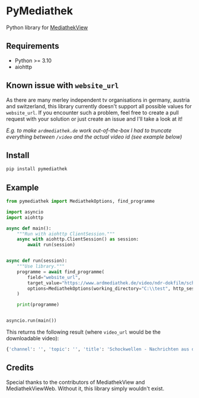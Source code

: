 # PyMediathek

Python library for [MediathekView](https://mediathekview.de/)

## Requirements

- Python >= 3.10
- aiohttp

## Known issue with `website_url`

As there are many merley independent tv organisations in germany, austria and switzerland, this library currently doesn't support all possible values for `website_url`. If you encounter such a problem, feel free to create a pull request with your solution or just create an issue and I'll take a look at it!

*E.g. to make `ardmediathek.de` work out-of-the-box I had to truncate everything between `/video` and the actual video id (see example below)* 

## Install
```bash
pip install pymediathek
```

## Example

```python
from pymediathek import MediathekOptions, find_programme

import asyncio
import aiohttp

async def main():
    """Run with aiohttp ClientSession."""
    async with aiohttp.ClientSession() as session:
        await run(session)


async def run(session):
    """Use library."""
    programme = await find_programme(
        field="website_url",
        target_value="https://www.ardmediathek.de/video/ndr-dokfilm/schockwellen-nachrichten-aus-der-pandemie/ndr/Y3JpZDovL25kci5kZS9wcm9wbGFuXzE5NjMxNTc3MF9nYW56ZVNlbmR1bmc",
        options=MediathekOptions(working_directory="C:\\test", http_session=session),
    )

    print(programme)


asyncio.run(main())
```

This returns the following result (where `video_url` would be the downloadable video):

```bash
{'channel': '', 'topic': '', 'title': 'Schockwellen - Nachrichten aus der Pandemie', 'website_url': 'https://www.ardmediathek.de/video/Y3JpZDovL25kci5kZS9wcm9wbGFuXzE5NjMxNTc3MF9nYW56ZVNlbmR1bmc', 'video_url': 'https://mediandr-a.akamaihd.net/progressive_geo/2023/0213/TV-20230213-1209-1200.hq.hevc.mp4'}
```

## Credits

Special thanks to the contributors of MediathekView and MediathekViewWeb. Without it, this library simply wouldn't exist.

